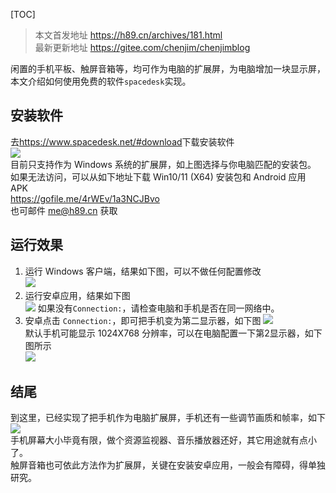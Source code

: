 
[TOC]
>本文首发地址 <https://h89.cn/archives/181.html>  
>最新更新地址 <https://gitee.com/chenjim/chenjimblog>

闲置的手机平板、触屏音箱等，均可作为电脑的扩展屏，为电脑增加一块显示屏，本文介绍如何使用免费的软件`spacedesk`实现。

## 安装软件
去<https://www.spacedesk.net/#download>下载安装软件  
![](https://pic.chenjim.com/202401282143473.png-blog)  
目前只支持作为 Windows 系统的扩展屏，如上图选择与你电脑匹配的安装包。  
如果无法访问，可以从如下地址下载 Win10/11 (X64) 安装包和 Android 应用 APK     
<https://gofile.me/4rWEv/1a3NCJBvo>  
也可邮件 <me@h89.cn> 获取  

## 运行效果
1. 运行 Windows 客户端，结果如下图，可以不做任何配置修改    
   ![](https://pic.chenjim.com/202401282153651.png-blog)
2. 运行安卓应用，结果如下图  
   ![](https://pic.chenjim.com/202401282156286.jpg-blog)
   如果没有`Connection:`，请检查电脑和手机是否在同一网络中。
3. 安卓点击 `Connection:`，即可把手机变为第二显示器，如下图 
   ![](https://pic.chenjim.com/202401282207055.jpg-blog)  
   默认手机可能显示 1024X768 分辨率，可以在电脑配置一下第2显示器，如下图所示  
   ![](https://pic.chenjim.com/202401282210145.png-blog)  

## 结尾
到这里，已经实现了把手机作为电脑扩展屏，手机还有一些调节画质和帧率，如下  
![](https://pic.chenjim.com/202401282213327.jpg-blog)  
手机屏幕大小毕竟有限，做个资源监视器、音乐播放器还好，其它用途就有点小了。  
触屏音箱也可依此方法作为扩展屏，关键在安装安卓应用，一般会有障碍，得单独研究。


